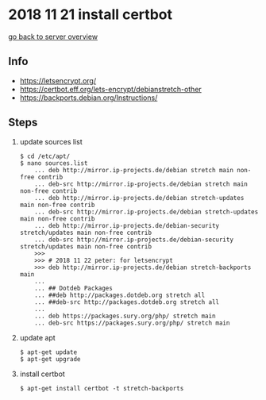 # 2018 11 21 install certbot

[go back to server overview](../doc/server.md#letsencrypt)

## Info
* https://letsencrypt.org/
* https://certbot.eff.org/lets-encrypt/debianstretch-other
* https://backports.debian.org/Instructions/

## Steps

1. update sources list
    ```
    $ cd /etc/apt/
    $ nano sources.list
        ... deb http://mirror.ip-projects.de/debian stretch main non-free contrib
        ... deb-src http://mirror.ip-projects.de/debian stretch main non-free contrib
        ... deb http://mirror.ip-projects.de/debian stretch-updates main non-free contrib
        ... deb-src http://mirror.ip-projects.de/debian stretch-updates main non-free contrib
        ... deb http://mirror.ip-projects.de/debian-security stretch/updates main non-free contrib
        ... deb-src http://mirror.ip-projects.de/debian-security stretch/updates main non-free contrib
        >>>
        >>> # 2018 11 22 peter: for letsencrypt
        >>> deb http://mirror.ip-projects.de/debian stretch-backports main
        ...
        ... ## Dotdeb Packages
        ... ##deb http://packages.dotdeb.org stretch all
        ... ##deb-src http://packages.dotdeb.org stretch all
        ...
        ... deb https://packages.sury.org/php/ stretch main
        ... deb-src https://packages.sury.org/php/ stretch main
    ```

2. update apt

    ```
    $ apt-get update
    $ apt-get upgrade
    ```

3. install certbot

    ```
    $ apt-get install certbot -t stretch-backports
    ```
